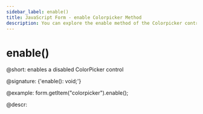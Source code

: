 ```yaml
---
sidebar_label: enable()
title: JavaScript Form - enable Colorpicker Method 
description: You can explore the enable method of the Colorpicker control of Form in the documentation of the DHTMLX JavaScript UI library. Browse developer guides and API reference, try out code examples and live demos, and download a free 30-day evaluation version of DHTMLX Suite.
---
```


# enable()

@short: enables a disabled ColorPicker control

@signature: {'enable(): void;'}

@example:
form.getItem("colorpicker").enable();

@descr:
